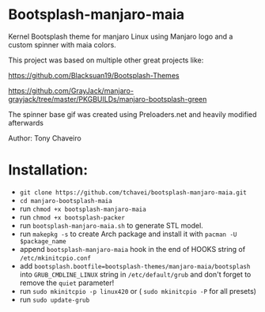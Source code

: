 # Bootsplash-manjaro-maia

Kernel Bootsplash theme for manjaro Linux using Manjaro logo and a custom spinner with maia colors.

This project was based on multiple other great projects like:

https://github.com/Blacksuan19/Bootsplash-Themes

https://github.com/GrayJack/manjaro-grayjack/tree/master/PKGBUILDs/manjaro-bootsplash-green

The spinner base gif was created using Preloaders.net and heavily modified afterwards

Author: Tony Chaveiro

# Installation:

- `git clone https://github.com/tchavei/bootsplash-manjaro-maia.git`
- `cd manjaro-bootsplash-maia`
- run `chmod +x bootsplash-manjaro-maia`
- run `chmod +x bootsplash-packer`
- run `bootsplash-manjaro-maia.sh` to generate STL model.
- run `makepkg -s` to create Arch package and install it with `pacman -U $package_name`
- append `bootsplash-manjaro-maia` hook in the end of HOOKS string of `/etc/mkinitcpio.conf`
- add `bootsplash.bootfile=bootsplash-themes/manjaro-maia/bootsplash` into `GRUB_CMDLINE_LINUX` string in `/etc/default/grub` and don't forget to remove the `quiet` parameter!
- run `sudo mkinitcpio -p linux420` or ( `sudo mkinitcpio -P` for all presets)
- run `sudo update-grub`
